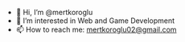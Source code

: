 - 👋 Hi, I’m @mertkoroglu
- 👀 I’m interested in Web and Game Development
- 📫 How to reach me: mertkoroglu02@gmail.com
